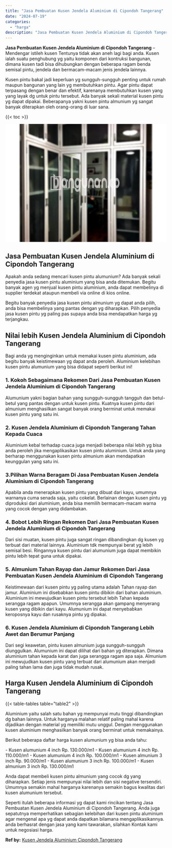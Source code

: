 ```yaml
---
title: "Jasa Pembuatan Kusen Jendela Aluminium di Cipondoh Tangerang"
date: "2024-07-19"
categories: 
  - "harga"
description: "Jasa Pembuatan Kusen Jendela Aluminium di Cipondoh Tangerang. Seperti itulah beberapa informasi yg dapat kami rincikan tentang Jasa Pembuatan Kusen Jendela A..."
---
```


**Jasa Pembuatan Kusen Jendela Aluminium di Cipondoh Tangerang** – Mendengar istileh kusen Tentunya tidak akan aneh lagi bagi anda. Kusen ialah suatu penghubung yg yaitu komponen dari kontruksi bangunan, dimana kusen tadi bisa dihubungkan dengan beberapa ragam benda semisal pintu, jendela dan bermacam-macam jenis jendela lainnya.

Kusen pintu bakal jadi keperluan yg sungguh-sungguh penting untuk rumah maupun bangunan yang lain yg membutuhkan pintu. Agar pintu dapat terpasang dengan benar dan efektif, karenanya membutuhkan kusen yang yang layak dg untuk pintu tersebut. Ada banyak sekali material kusen pintu yg dapat dipakai. Beberapanya yakni kusen pintu almunium yg sangat banyak diterapkan oleh orang-orang di luar sana.

{{< toc >}}

![Jasa Pembuatan Kusen Jendela Aluminium di Cipondoh Tangerang](/images/harga-kusen-jendela-alumunium-05.png)

## Jasa Pembuatan Kusen Jendela Aluminium di Cipondoh Tangerang

Apakah anda sedang mencari kusen pintu alumunium? Ada banyak sekali penyedia jasa kusen pintu aluminium yang bisa anda ditemukan. Begitu banyak agen yg menjual kusen pintu aluminium, anda dapat membelinya di supplier terdekat ataupun membeli via online di kios online.

Begitu banyak penyedia jasa kusen pintu almunium yg dapat anda pilih, anda bisa membelinya yang pantas dengan yg diharapkan. Pilih penyedia jasa kusen pintu yg paling pas supaya anda bisa mendapatkan harga yg terjangkau.

## Nilai lebih Kusen Jendela Aluminium di Cipondoh Tangerang

Bagi anda yg menginginkan untuk memakai kusen pintu aluminium, ada begitu banyak keistimewaan yg dapat anda peroleh. Aluminium kelebihan kusen pintu alumunium yang bisa didapat seperti berikut ini!

### 1\. Kokoh Sebagaimana Rekomen Dari Jasa Pembuatan Kusen Jendela Aluminium di Cipondoh Tangerang

Alumunium yakni bagian bahan yang sungguh-sungguh tangguh dan betul-betul yang pantas dengan untuk kusen pintu. Kuatnya kusen pintu dari almunium menghasilkan sangat banyak orang berminat untuk memakai kusen pintu yang satu ini.

### 2\. Kusen Jendela Aluminium di Cipondoh Tangerang Tahan Kepada Cuaca

Aluminium kebal terhadap cuaca juga menjadi beberapa nilai lebih yg bisa anda peroleh jika mengaplikasikan kusen pintu aluminium. Untuk anda yang berharap menggunakan kusen pintu almunium akan mendapatkan keunggulan yang satu ini.

### 3.Pilihan Warna Beragam Di Jasa Pembuatan Kusen Jendela Aluminium di Cipondoh Tangerang

Apabila anda menerapkan kusen pintu yang dibuat dari kayu, umumnya warnanya cuma senada saja, yaitu cokelat. Berlainan dengan kusen pintu yg diproduksi dari aluminium, anda bisa memilih bermacam-macam warna yang cocok dengan yang didambakan.

### 4\. Bobot Lebih Ringan Rekomen Dari Jasa Pembuatan Kusen Jendela Aluminium di Cipondoh Tangerang

Dari sisi muatan, kusen pintu juga sangat ringan dibandingkan dg kusen yg terbuat dari material lainnya. Aluminium tdk mempunyai berat yg lebih semisal besi. Ringannya kusen pintu dari alumunium juga dapat membikin pintu lebih tepat guna untuk dipakai.

### 5\. Almunium Tahan Rayap dan Jamur Rekomen Dari Jasa Pembuatan Kusen Jendela Aluminium di Cipondoh Tangerang

Keistimewaan dari kusen pintu yg paling utama adalah Tahan rayap dan jamur. Aluminium ini disebabkan kusen pintu dibikin dari bahan aluminium. Aluminium ini mewujudkan kusen pintu tersebut lebih Tahan kepada serangga ragam apapun. Umumnya serangga akan gampang menyerang kusen yang dibikin dari kayu. Alumunium ini dapat menyebabkan keroposnya kayu dan rusaknya pintu yg dipakai.

### 6\. Kusen Jendela Aluminium di Cipondoh Tangerang Lebih Awet dan Berumur Panjang

Dari segi keawetan, pintu kusen almunium juga sungguh-sungguh diunggulkan. Alumunium ini dapat dilihat dari bahan yg diterapkan. Dimana aluminium tahan kepada karat dan juga serangga ragam apa saja. Almunium ini mewujudkan kusen pintu yang terbuat dari alumunium akan menjadi paling tahan lama dan juga tidak mudah rusak.

## Harga Kusen Jendela Aluminium di Cipondoh Tangerang

{{< table-tables table="table2" >}}

Aluminium yaitu salah satu bahan yg mempunyai mutu tinggi dibandingkan dg bahan lainnya. Untuk harganya malahan relatif paling mahal karena dijadikan dengan material yg memiliki mutu unggul. Dengan menggunakan kusen aluminium menghasilkan banyak orang berminat untuk memakainya.

Berikut beberapa daftar harga kusen alumunium yg bisa anda tahu:

\- Kusen alumunium 4 inch Rp. 130.000/m1 - Kusen alumunium 4 inch Rp. 110.000/m1 - Kusen alumunium 4 inch Rp. 100.000/m1 - Kusen almunium 3 inch Rp. 90.000/m1 - Kusen alumunium 3 inch Rp. 100.000/m1 - Kusen almunium 3 inch Rp. 130.000/m1

Anda dapat membeli kusen pintu almunium yang cocok dg yang diharapkan. Setiap jenis mempunyai nilai lebih dan sisi negative tersendiri. Umumnya semakin mahal harganya karenanya semakin bagus kwalitas dari kusen alumunium tersebut.

Seperti itulah beberapa informasi yg dapat kami rincikan tentang Jasa Pembuatan Kusen Jendela Aluminium di Cipondoh Tangerang. Anda juga sepatutnya memperhatikan sebagian kelebihan dari kusen pintu aluminium agar mengenal apa yg dapat anda dapatkan bilamana mengaplikasikannya. anda berhasrat dengan jasa yang kami tawarakan, silahkan Kontak kami untuk negosiasi harga.

**Ref by:** [Kusen Jendela Aluminium Cipondoh Tangerang](https://id.wikipedia.org/wiki/Kusen)
